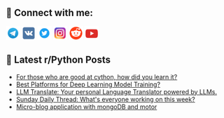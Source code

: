 ## 🔎 Connect with me:
[<img src="https://github.com/bullbesh/bullbesh/blob/main/images/Telegram.png" width="32" height="32" />](https://t.me/bullbesh)
[<img src="https://github.com/bullbesh/bullbesh/blob/main/images/VK.png" width="32" height="32" />](https://vk.com/bullbesh)
[<img src="https://github.com/bullbesh/bullbesh/blob/main/images/Twitter.png" width="32" height="32" />](https://twitter.com/bullbesh1)
[<img src="https://github.com/bullbesh/bullbesh/blob/main/images/Instagram.png" width="32" height="32" />](https://www.instagram.com/bullbesh)
[<img src="https://github.com/bullbesh/bullbesh/blob/main/images/Reddit.png" width="32" height="32" />](https://www.reddit.com/user/bullbesh)
[<img src="https://github.com/bullbesh/bullbesh/blob/main/images/YouTube.png" width="32" height="32" />](https://www.youtube.com/channel/UCtfjRs6uzgq5mfm8S06WTcg)

## 📕 Latest r/Python Posts
<!-- BLOG-POST-LIST:START -->
- [For those who are good at cython, how did you learn it?](https://www.reddit.com/r/Python/comments/1iqpkab/for_those_who_are_good_at_cython_how_did_you/)
- [Best Platforms for Deep Learning Model Training?](https://www.reddit.com/r/Python/comments/1iqp4wu/best_platforms_for_deep_learning_model_training/)
- [LLM Translate: Your personal Language Translator powered by LLMs.](https://www.reddit.com/r/Python/comments/1iqnnwp/llm_translate_your_personal_language_translator/)
- [Sunday Daily Thread: What&#39;s everyone working on this week?](https://www.reddit.com/r/Python/comments/1iqf81z/sunday_daily_thread_whats_everyone_working_on/)
- [Micro-blog application with mongoDB and motor](https://www.reddit.com/r/Python/comments/1iqeks1/microblog_application_with_mongodb_and_motor/)
<!-- BLOG-POST-LIST:END -->
